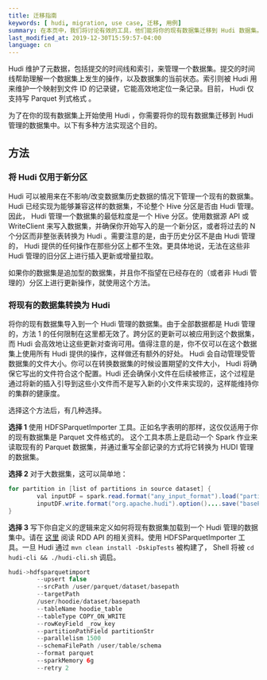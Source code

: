 ```yaml
---
title: 迁移指南
keywords: [ hudi, migration, use case, 迁移, 用例]
summary: 在本页中，我们将讨论有效的工具，他们能将你的现有数据集迁移到 Hudi 数据集。
last_modified_at: 2019-12-30T15:59:57-04:00
language: cn
---
```


Hudi 维护了元数据，包括提交的时间线和索引，来管理一个数据集。提交的时间线帮助理解一个数据集上发生的操作，以及数据集的当前状态。索引则被 Hudi 用来维护一个映射到文件 ID 的记录键，它能高效地定位一条记录。目前， Hudi 仅支持写 Parquet 列式格式 。

为了在你的现有数据集上开始使用 Hudi ，你需要将你的现有数据集迁移到 Hudi 管理的数据集中。以下有多种方法实现这个目的。


## 方法


### 将 Hudi 仅用于新分区

Hudi 可以被用来在不影响/改变数据集历史数据的情况下管理一个现有的数据集。 Hudi 已经实现为能够兼容这样的数据集，不论整个 Hive 分区是否由 Hudi 管理。因此， Hudi 管理一个数据集的最低粒度是一个 Hive 分区。使用数据源 API 或 WriteClient 来写入数据集，并确保你开始写入的是一个新分区，或者将过去的 N 个分区而非整张表转换为 Hudi 。需要注意的是，由于历史分区不是由 Hudi 管理的， Hudi 提供的任何操作在那些分区上都不生效。更具体地说，无法在这些非 Hudi 管理的旧分区上进行插入更新或增量拉取。

如果你的数据集是追加型的数据集，并且你不指望在已经存在的（或者非 Hudi 管理的）分区上进行更新操作，就使用这个方法。

### 将现有的数据集转换为 Hudi

将你的现有数据集导入到一个 Hudi 管理的数据集。由于全部数据都是 Hudi 管理的，方法 1 的任何限制在这里都无效了。跨分区的更新可以被应用到这个数据集，而 Hudi 会高效地让这些更新对查询可用。值得注意的是，你不仅可以在这个数据集上使用所有 Hudi 提供的操作，这样做还有额外的好处。 Hudi 会自动管理受管数据集的文件大小。你可以在转换数据集的时候设置期望的文件大小， Hudi 将确保它写出的文件符合这个配置。Hudi 还会确保小文件在后续被修正，这个过程是通过将新的插入引导到这些小文件而不是写入新的小文件来实现的，这样能维持你的集群的健康度。

选择这个方法后，有几种选择。

**选择 1**
使用 HDFSParquetImporter 工具。正如名字表明的那样，这仅仅适用于你的现有数据集是 Parquet 文件格式的。
这个工具本质上是启动一个 Spark 作业来读取现有的 Parquet 数据集，并通过重写全部记录的方式将它转换为 HUDI 管理的数据集。

**选择 2**
对于大数据集，这可以简单地： 
```java
for partition in [list of partitions in source dataset] {
        val inputDF = spark.read.format("any_input_format").load("partition_path")
        inputDF.write.format("org.apache.hudi").option()....save("basePath")
}
```  

**选择 3**
写下你自定义的逻辑来定义如何将现有数据集加载到一个 Hudi 管理的数据集中。请在 [这里](/cn/docs/quick-start-guide) 阅读 RDD API 的相关资料。使用 HDFSParquetImporter 工具。一旦 Hudi 通过 `mvn clean install -DskipTests` 被构建了， Shell 将被 `cd hudi-cli && ./hudi-cli.sh` 调启。

```java
hudi->hdfsparquetimport
        --upsert false
        --srcPath /user/parquet/dataset/basepath
        --targetPath
        /user/hoodie/dataset/basepath
        --tableName hoodie_table
        --tableType COPY_ON_WRITE
        --rowKeyField _row_key
        --partitionPathField partitionStr
        --parallelism 1500
        --schemaFilePath /user/table/schema
        --format parquet
        --sparkMemory 6g
        --retry 2
```
